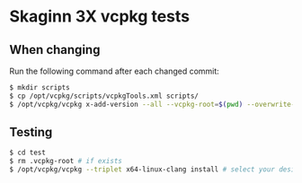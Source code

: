 # Skaginn 3X vcpkg tests


## When changing

Run the following command after each changed commit:
```bash
$ mkdir scripts
$ cp /opt/vcpkg/scripts/vcpkgTools.xml scripts/
$ /opt/vcpkg/vcpkg x-add-version --all --vcpkg-root=$(pwd) --overwrite-version
```

## Testing

```bash
$ cd test
$ rm .vcpkg-root # if exists
$ /opt/vcpkg/vcpkg --triplet x64-linux-clang install # select your desired triplet
```

